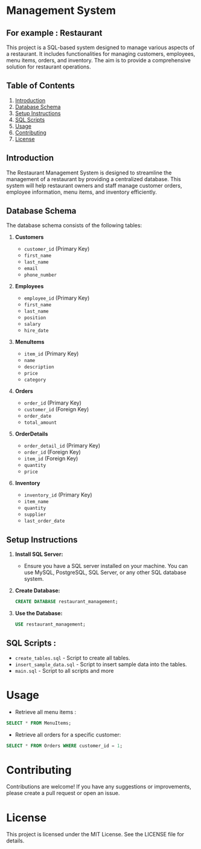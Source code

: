 #  Management System

## For example : Restaurant
This project is a SQL-based system designed to manage various aspects of a restaurant. It includes functionalities for managing customers, employees, menu items, orders, and inventory. The aim is to provide a comprehensive solution for restaurant operations.

## Table of Contents
1. [Introduction](#introduction)
2. [Database Schema](#database-schema)
3. [Setup Instructions](#setup-instructions)
4. [SQL Scripts](#sql-scripts)
5. [Usage](#usage)
6. [Contributing](#contributing)
7. [License](#license)

## Introduction

The Restaurant Management System is designed to streamline the management of a restaurant by providing a centralized database. This system will help restaurant owners and staff manage customer orders, employee information, menu items, and inventory efficiently.

## Database Schema

The database schema consists of the following tables:

1. **Customers**
   - `customer_id` (Primary Key)
   - `first_name`
   - `last_name`
   - `email`
   - `phone_number`

2. **Employees**
   - `employee_id` (Primary Key)
   - `first_name`
   - `last_name`
   - `position`
   - `salary`
   - `hire_date`

3. **MenuItems**
   - `item_id` (Primary Key)
   - `name`
   - `description`
   - `price`
   - `category`

4. **Orders**
   - `order_id` (Primary Key)
   - `customer_id` (Foreign Key)
   - `order_date`
   - `total_amount`

5. **OrderDetails**
   - `order_detail_id` (Primary Key)
   - `order_id` (Foreign Key)
   - `item_id` (Foreign Key)
   - `quantity`
   - `price`

6. **Inventory**
   - `inventory_id` (Primary Key)
   - `item_name`
   - `quantity`
   - `supplier`
   - `last_order_date`

## Setup Instructions

1. **Install SQL Server:**
   - Ensure you have a SQL server installed on your machine. You can use MySQL, PostgreSQL, SQL Server, or any other SQL database system.

2. **Create Database:**
   ```sql
   CREATE DATABASE restaurant_management;

3. **Use the Database:**
    ```sql
    USE restaurant_management;

##  SQL Scripts :

- `create_tables.sql` - Script to create all tables.
- `insert_sample_data.sql` - Script to insert sample data into the tables.
- `main.sql` - Script to all scripts and more

# Usage

- Retrieve all menu items :
 ```sql
 SELECT * FROM MenuItems;
 ```
- Retrieve all orders for a specific customer:
 ```sql
 SELECT * FROM Orders WHERE customer_id = 1;
```

# Contributing

Contributions are welcome! If you have any suggestions or improvements, please create a pull request or open an issue.

# License
This project is licensed under the MIT License. See the LICENSE file for details.
